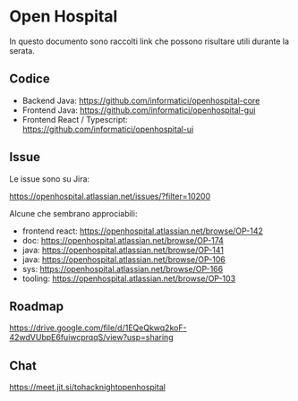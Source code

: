# Open Hospital

In questo documento sono raccolti link che possono risultare utili durante la serata.

## Codice

- Backend Java: https://github.com/informatici/openhospital-core
- Frontend Java: https://github.com/informatici/openhospital-gui
- Frontend React / Typescript: https://github.com/informatici/openhospital-ui

## Issue

Le issue sono su Jira:

https://openhospital.atlassian.net/issues/?filter=10200

Alcune che sembrano approciabili:
- frontend react: https://openhospital.atlassian.net/browse/OP-142
- doc: https://openhospital.atlassian.net/browse/OP-174
- java: https://openhospital.atlassian.net/browse/OP-141
- java: https://openhospital.atlassian.net/browse/OP-106
- sys: https://openhospital.atlassian.net/browse/OP-166
- tooling: https://openhospital.atlassian.net/browse/OP-103


## Roadmap 

https://drive.google.com/file/d/1EQeQkwq2koF-42wdVUbpE6fuiwcprqqS/view?usp=sharing


## Chat

https://meet.jit.si/tohacknightopenhospital
